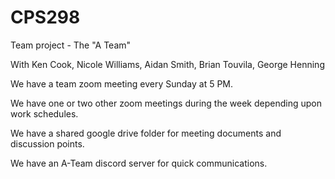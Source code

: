 # CPS298
Team project - The "A Team"

With Ken Cook, Nicole Williams, Aidan Smith, Brian Touvila, George Henning

We have a team zoom meeting every Sunday at 5 PM.

We have one or two other zoom meetings during the week depending upon work schedules.

We have a shared google drive folder for meeting documents and discussion points.

We have an A-Team discord server for quick communications.


